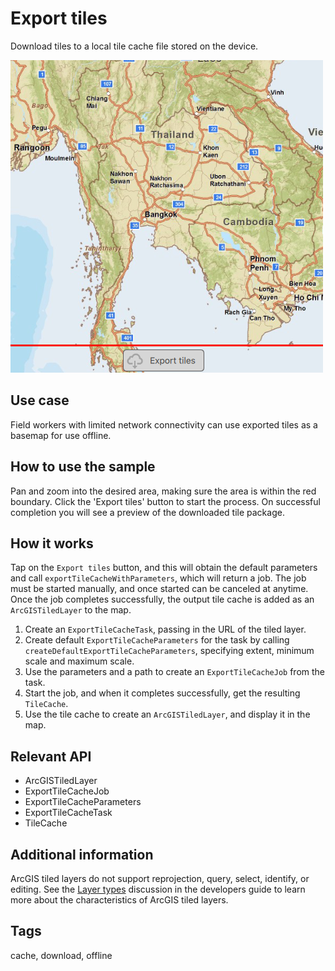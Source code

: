# Export tiles

Download tiles to a local tile cache file stored on the device.

![](screenshot.png)

## Use case

Field workers with limited network connectivity can use exported tiles as a basemap for use offline.

## How to use the sample

Pan and zoom into the desired area, making sure the area is within the red boundary. Click the 'Export tiles' button to start the process. On successful completion you will see a preview of the downloaded tile package.

## How it works

Tap on the `Export tiles` button, and this will obtain the default parameters and call `exportTileCacheWithParameters`, which will return a job. The job must be started manually, and once started can be canceled at anytime. Once the job completes successfully, the output tile cache is added as an `ArcGISTiledLayer` to the map.
1. Create an `ExportTileCacheTask`, passing in the URL of the tiled layer.
2. Create default `ExportTileCacheParameters` for the task by calling `createDefaultExportTileCacheParameters`, specifying extent, minimum scale and maximum scale.
3. Use the parameters and a path to create an `ExportTileCacheJob` from the task.
4. Start the job, and when it completes successfully, get the resulting `TileCache`.
5. Use the tile cache to create an `ArcGISTiledLayer`, and display it in the map.

## Relevant API

* ArcGISTiledLayer
* ExportTileCacheJob
* ExportTileCacheParameters
* ExportTileCacheTask
* TileCache

## Additional information

ArcGIS tiled layers do not support reprojection, query, select, identify, or editing. See the [Layer types](https://developers.arcgis.com/qt/layers/#layer-types) discussion in the developers guide to learn more about the characteristics of ArcGIS tiled layers.

## Tags

cache, download, offline
